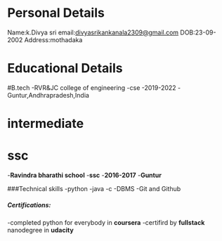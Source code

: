 # Personal Details
Name:k.Divya sri
email:divyasrikankanala2309@gmail.com
DOB:23-09-2002
Address:mothadaka 

# Educational Details
 #B.tech
 -RVR&JC college of engineering
 -cse
 -2019-2022
 -Guntur,Andhrapradesh,India
 # intermediate
 
# ssc
  -**Ravindra bharathi school**
  -**ssc**
  -**2016-2017**
  -**Guntur**
  
  ###Technical skills
  -python
  -java
  -c
  -DBMS
  -Git and Github
  
  ##### Certifications:
  -completed python for everybody in **coursera**
  -certifird by **fullstack** nanodegree in **udacity**
